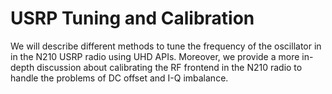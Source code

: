 # USRP Tuning and Calibration

We will describe different methods to tune the frequency of the
oscillator in in the N210 USRP radio using UHD APIs. Moreover, we
provide a more in-depth discussion about calibrating the RF frontend
in the N210 radio to handle the problems of DC offset and I-Q
imbalance. 
